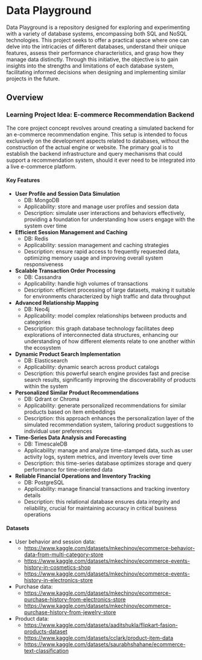 # Data Playground

Data Playground is a repository designed for exploring and experimenting with a variety of database systems, encompassing both SQL and NoSQL technologies.
This project seeks to offer a practical space where one can delve into the intricacies of different databases, understand their unique features, assess their performance characteristics, and grasp how they manage data distinctly.
Through this initiative, the objective is to gain insights into the strengths and limitations of each database system, facilitating informed decisions when designing and implementing similar projects in the future.

## Overview

### Learning Project Idea: E-commerce Recommendation Backend

The core project  concept revolves around creating a simulated backend for an e-commerce recommendation engine.
This setup is intended to focus exclusively on the development aspects related to databases, without the construction of the actual engine or website.
The primary goal is to establish the backend infrastructure and query mechanisms that could support a recommendation system, should it ever need to be integrated into a live e-commerce platform.

#### Key Features

- **User Profile and Session Data Simulation**
  - DB: MongoDB
  - Applicability: store and manage user profiles and session data
  - Description: simulate user interactions and behaviors effectively, providing a foundation for understanding how users engage with the system over time
- **Efficient Session Management and Caching**
  - DB: Redis
  - Applicability: session management and caching strategies
  - Description: ensure rapid access to frequently requested data, optimizing memory usage and improving overall system responsiveness
- **Scalable Transaction Order Processing**
  - DB: Cassandra
  - Applicability: handle high volumes of transactions
  - Description: efficient processing of large datasets, making it suitable for environments characterized by high traffic and data throughput
- **Advanced Relationship Mapping**
  - DB: Neo4j
  - Applicability: model complex relationships between products and categories
  - Description: this graph database technology facilitates deep explorations of interconnected data structures, enhancing our understanding of how different elements relate to one another within the ecosystem
- **Dynamic Product Search Implementation**
  - DB: Elasticsearch
  - Applicability: dynamic search across product catalogs
  - Description: this powerful search engine provides fast and precise search results, significantly improving the discoverability of products within the system
- **Personalized Similar Product Recommendations**
  - DB: Qdrant or Chroma
  - Applicability: generate personalized recommendations for similar products based on item embeddings
  - Description: this approach enhances the personalization layer of the simulated recommendation system, tailoring product suggestions to individual user preferences
- **Time-Series Data Analysis and Forecasting**
  - DB: TimescaleDB
  - Applicability: manage and analyze time-stamped data, such as user activity logs, system metrics, and inventory levels over time
  - Description: this time-series database optimizes storage and query performance for time-oriented data
- **Reliable Financial Operations and Inventory Tracking**
  - DB: PostgreSQL
  - Applicability: manage financial transactions and tracking inventory details
  - Description: this relational database ensures data integrity and reliability, crucial for maintaining accuracy in critical business operations

#### Datasets

- User behavior and session data:
  - <https://www.kaggle.com/datasets/mkechinov/ecommerce-behavior-data-from-multi-category-store>
  - <https://www.kaggle.com/datasets/mkechinov/ecommerce-events-history-in-cosmetics-shop>
  - <https://www.kaggle.com/datasets/mkechinov/ecommerce-events-history-in-electronics-store>
- Purchase data:
  - <https://www.kaggle.com/datasets/mkechinov/ecommerce-purchase-history-from-electronics-store>
  - <https://www.kaggle.com/datasets/mkechinov/ecommerce-purchase-history-from-jewelry-store>
- Product data:
  - <https://www.kaggle.com/datasets/aaditshukla/flipkart-fasion-products-dataset>
  - <https://www.kaggle.com/datasets/cclark/product-item-data>
  - <https://www.kaggle.com/datasets/saurabhshahane/ecommerce-text-classification>
